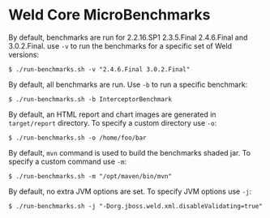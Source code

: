 Weld Core MicroBenchmarks
=========================

By default, benchmarks are run for 2.2.16.SP1 2.3.5.Final 2.4.6.Final and 3.0.2.Final.
use `-v` to run the benchmarks for a specific set of Weld versions:

```
$ ./run-benchmarks.sh -v "2.4.6.Final 3.0.2.Final"
```

By default, all benchmarks are run.
Use `-b` to run a specific benchmark:

```
$ ./run-benchmarks.sh -b InterceptorBenchmark
```

By default, an HTML report and chart images are generated in `target/report` directory.
To specify a custom directory use `-o`:

```
$ ./run-benchmarks.sh -o /home/foo/bar
```

By default, `mvn` command is used to build the benchmarks shaded jar.
To specify a custom command use `-m`:

```
$ ./run-benchmarks.sh -m "/opt/maven/bin/mvn"
```

By default, no extra JVM options are set.
To specify JVM options use `-j`:

```
$ ./run-benchmarks.sh -j "-Dorg.jboss.weld.xml.disableValidating=true"
```